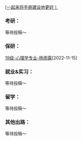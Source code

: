 [[一起来将手册建设地更好！](preface/Sharing_experience.md)

### 考研：
等待投稿～

### 保研：

[19级-心理学专业-杨雨露](升学就业篇/心理学院/19级-心理学专业-杨雨露.md)[2022-11-15]


### 就业&实习：

等待投稿～

### 留学：

等待投稿～

### 其他出路：

等待投稿～

